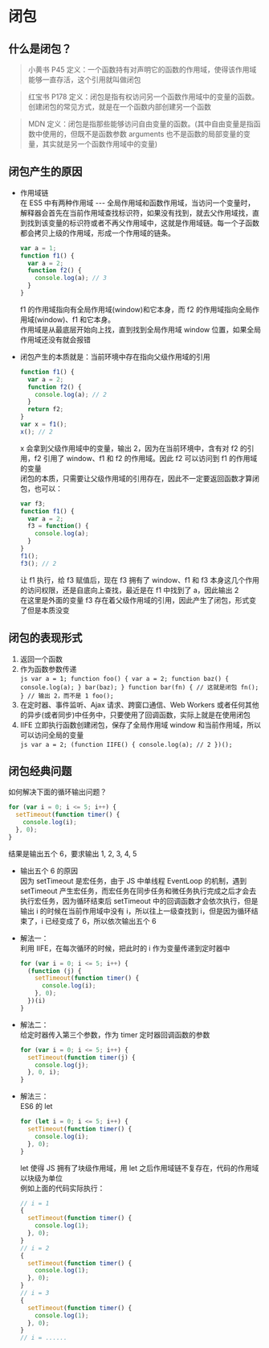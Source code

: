 # 闭包  

## 什么是闭包？  
> 小黄书 P45 定义：一个函数持有对声明它的函数的作用域，使得该作用域能够一直存活，这个引用就叫做闭包  

> 红宝书 P178 定义：闭包是指有权访问另一个函数作用域中的变量的函数。创建闭包的常见方式，就是在一个函数内部创建另一个函数  

> MDN 定义：闭包是指那些能够访问自由变量的函数。(其中自由变量是指函数中使用的，但既不是函数参数 arguments 也不是函数的局部变量的变量，其实就是另一个函数作用域中的变量)  

## 闭包产生的原因  
- 作用域链  
  在 ES5 中有两种作用域 --- 全局作用域和函数作用域，当访问一个变量时，解释器会首先在当前作用域查找标识符，如果没有找到，就去父作用域找，直到找到该变量的标识符或者不再父作用域中，这就是作用域链。每一个子函数都会拷贝上级的作用域，形成一个作用域的链条。  
  ```js
  var a = 1;
  function f1() {
    var a = 2;
    function f2() {
      console.log(a); // 3
    }
  }
  ```
  f1 的作用域指向有全局作用域(window)和它本身，而 f2 的作用域指向全局作用域(window)、f1 和它本身。  
  作用域是从最底层开始向上找，直到找到全局作用域 window 位置，如果全局作用域还没有就会报错  

- 闭包产生的本质就是：当前环境中存在指向父级作用域的引用  
  ```js
  function f1() {
    var a = 2;
    function f2() {
      console.log(a); // 2
    }
    return f2;
  }
  var x = f1();
  x(); // 2
  ```
  x 会拿到父级作用域中的变量，输出 2，因为在当前环境中，含有对 f2 的引用，f2 引用了 window、f1 和 f2 的作用域。因此 f2 可以访问到 f1 的作用域的变量  
  闭包的本质，只需要让父级作用域的引用存在，因此不一定要返回函数才算闭包，也可以：  
  ```js
  var f3;
  function f1() {
    var a = 2;
    f3 = function() {
      console.log(a);
    }
  }
  f1();
  f3(); // 2
  ```
  让 f1 执行，给 f3 赋值后，现在 f3 拥有了 window、f1 和 f3 本身这几个作用的访问权限，还是自底向上查找，最近是在 f1 中找到了 a，因此输出 2  
  在这里是外面的变量 f3 存在着父级作用域的引用，因此产生了闭包，形式变了但是本质没变  

## 闭包的表现形式  
  1. 返回一个函数  
  2. 作为函数参数传递  
    ```js
    var a = 1;
    function foo() {
      var a = 2;
      function baz() {
        console.log(a);
      }
      bar(baz);
    }
    function bar(fn) {
      // 这就是闭包
      fn();
    }
    // 输出 2，而不是 1
    foo();
    ```
  3. 在定时器、事件监听、Ajax 请求、跨窗口通信、Web Workers 或者任何其他的异步(或者同步)中任务中，只要使用了回调函数，实际上就是在使用闭包  
  4. IIFE 立即执行函数创建闭包，保存了全局作用域 window 和当前作用域，所以可以访问全局的变量  
    ```js
    var a = 2;
    (function IIFE() {
      console.log(a); // 2
    })();
    ```

## 闭包经典问题  
如何解决下面的循环输出问题？  
```js
for (var i = 0; i <= 5; i++) {
  setTimeout(function timer() {
    console.log(i);
  }, 0);
}
```
结果是输出五个 6，要求输出 1, 2, 3, 4, 5  
- 输出五个 6 的原因  
  因为 setTimeout 是宏任务，由于 JS 中单线程 EventLoop 的机制，遇到 setTimeout 产生宏任务，而宏任务在同步任务和微任务执行完成之后才会去执行宏任务，因为循环结束后 setTimeout 中的回调函数才会依次执行，但是输出 i 的时候在当前作用域中没有 i，所以往上一级查找到 i，但是因为循环结束了，i 已经变成了 6，所以依次输出五个 6  

- 解法一：  
  利用 IIFE，在每次循环的时候，把此时的 i 作为变量传递到定时器中  
  ```js
  for (var i = 0; i <= 5; i++) {
    (function (j) {
      setTimeout(function timer() {
        console.log(i);
      }, 0);
    })(i)
  }
  ```

- 解法二：  
  给定时器传入第三个参数，作为 timer 定时器回调函数的参数  
  ```js
  for (var i = 0; i <= 5; i++) {
    setTimeout(function timer(j) {
      console.log(j);
    }, 0, i);
  }
  ```

- 解法三：  
  ES6 的 let  
  ```js
  for (let i = 0; i <= 5; i++) {
    setTimeout(function timer() {
      console.log(i);
    }, 0);
  }
  ```
  let 使得 JS 拥有了块级作用域，用 let 之后作用域链不复存在，代码的作用域以块级为单位  
  例如上面的代码实际执行：  
  ```js
  // i = 1
  {
    setTimeout(function timer() {
      console.log(1);
    }, 0);
  }
  // i = 2
  {
    setTimeout(function timer() {
      console.log(1);
    }, 0);
  }
  // i = 3
  {
    setTimeout(function timer() {
      console.log(1);
    }, 0);
  }
  // i = ......
  ```
  